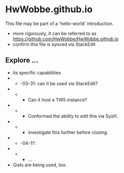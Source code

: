 # HwWobbe.github.io
This file may be part of a 'hello-world' introduction.

* more rigorously, it can be referred to as https://github.com/HwWobbe/HwWobbe.github.io
* confirm this file is synced via StackEdit


## Explore ...

* its specific capabilities
* * -03-31: can it be used via StackEdit?
* * * Can it host a TW5 instance?
* * * Conformed the ability to edit this via SysH.
* * * investigate this further before closing.
* * -04-1?:
* * * ...
* Gists are being used, too.
